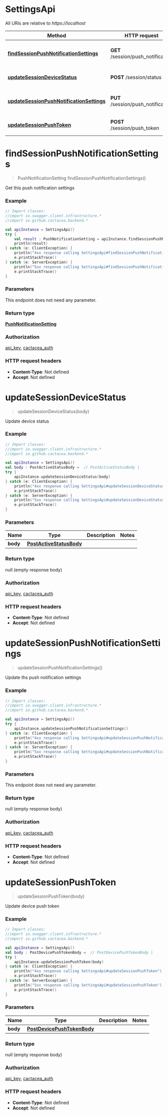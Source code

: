 # SettingsApi

All URIs are relative to *https://localhost*

Method | HTTP request | Description
------------- | ------------- | -------------
[**findSessionPushNotificationSettings**](SettingsApi.md#findSessionPushNotificationSettings) | **GET** /session/push_notification | Get this push notification settings
[**updateSessionDeviceStatus**](SettingsApi.md#updateSessionDeviceStatus) | **POST** /session/status | Update device status
[**updateSessionPushNotificationSettings**](SettingsApi.md#updateSessionPushNotificationSettings) | **PUT** /session/push_notification | Update ths push notification settings
[**updateSessionPushToken**](SettingsApi.md#updateSessionPushToken) | **POST** /session/push_token | Update device push token


<a name="findSessionPushNotificationSettings"></a>
# **findSessionPushNotificationSettings**
> PushNotificationSetting findSessionPushNotificationSettings()

Get this push notification settings

### Example
```kotlin
// Import classes:
//import io.swagger.client.infrastructure.*
//import io.github.cactacea.backend.*

val apiInstance = SettingsApi()
try {
    val result : PushNotificationSetting = apiInstance.findSessionPushNotificationSettings()
    println(result)
} catch (e: ClientException) {
    println("4xx response calling SettingsApi#findSessionPushNotificationSettings")
    e.printStackTrace()
} catch (e: ServerException) {
    println("5xx response calling SettingsApi#findSessionPushNotificationSettings")
    e.printStackTrace()
}
```

### Parameters
This endpoint does not need any parameter.

### Return type

[**PushNotificationSetting**](PushNotificationSetting.md)

### Authorization

[api_key](../README.md#api_key), [cactacea_auth](../README.md#cactacea_auth)

### HTTP request headers

 - **Content-Type**: Not defined
 - **Accept**: Not defined

<a name="updateSessionDeviceStatus"></a>
# **updateSessionDeviceStatus**
> updateSessionDeviceStatus(body)

Update device status

### Example
```kotlin
// Import classes:
//import io.swagger.client.infrastructure.*
//import io.github.cactacea.backend.*

val apiInstance = SettingsApi()
val body : PostActiveStatusBody =  // PostActiveStatusBody | 
try {
    apiInstance.updateSessionDeviceStatus(body)
} catch (e: ClientException) {
    println("4xx response calling SettingsApi#updateSessionDeviceStatus")
    e.printStackTrace()
} catch (e: ServerException) {
    println("5xx response calling SettingsApi#updateSessionDeviceStatus")
    e.printStackTrace()
}
```

### Parameters

Name | Type | Description  | Notes
------------- | ------------- | ------------- | -------------
 **body** | [**PostActiveStatusBody**](PostActiveStatusBody.md)|  |

### Return type

null (empty response body)

### Authorization

[api_key](../README.md#api_key), [cactacea_auth](../README.md#cactacea_auth)

### HTTP request headers

 - **Content-Type**: Not defined
 - **Accept**: Not defined

<a name="updateSessionPushNotificationSettings"></a>
# **updateSessionPushNotificationSettings**
> updateSessionPushNotificationSettings()

Update ths push notification settings

### Example
```kotlin
// Import classes:
//import io.swagger.client.infrastructure.*
//import io.github.cactacea.backend.*

val apiInstance = SettingsApi()
try {
    apiInstance.updateSessionPushNotificationSettings()
} catch (e: ClientException) {
    println("4xx response calling SettingsApi#updateSessionPushNotificationSettings")
    e.printStackTrace()
} catch (e: ServerException) {
    println("5xx response calling SettingsApi#updateSessionPushNotificationSettings")
    e.printStackTrace()
}
```

### Parameters
This endpoint does not need any parameter.

### Return type

null (empty response body)

### Authorization

[api_key](../README.md#api_key), [cactacea_auth](../README.md#cactacea_auth)

### HTTP request headers

 - **Content-Type**: Not defined
 - **Accept**: Not defined

<a name="updateSessionPushToken"></a>
# **updateSessionPushToken**
> updateSessionPushToken(body)

Update device push token

### Example
```kotlin
// Import classes:
//import io.swagger.client.infrastructure.*
//import io.github.cactacea.backend.*

val apiInstance = SettingsApi()
val body : PostDevicePushTokenBody =  // PostDevicePushTokenBody | 
try {
    apiInstance.updateSessionPushToken(body)
} catch (e: ClientException) {
    println("4xx response calling SettingsApi#updateSessionPushToken")
    e.printStackTrace()
} catch (e: ServerException) {
    println("5xx response calling SettingsApi#updateSessionPushToken")
    e.printStackTrace()
}
```

### Parameters

Name | Type | Description  | Notes
------------- | ------------- | ------------- | -------------
 **body** | [**PostDevicePushTokenBody**](PostDevicePushTokenBody.md)|  |

### Return type

null (empty response body)

### Authorization

[api_key](../README.md#api_key), [cactacea_auth](../README.md#cactacea_auth)

### HTTP request headers

 - **Content-Type**: Not defined
 - **Accept**: Not defined


